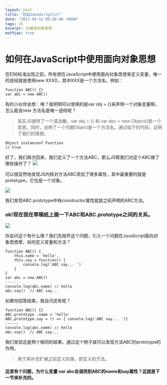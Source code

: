 ```yaml
---
layout: post
title: "捡起JavaScript(2)"
date: "2017-03-11 09:28:40 +0800"
tags: JS
excerpt: JS面向对象思想
mathjax: true
---
```


# 如何在JavaScript中使用面向对象思想

在ES6标准出现之前，所有想在JavaScript中使用面向对象思想来定义变量，唯一的途经就是使用new XXX()，其中XXX是一个方法名。例如：

```
function ABC() {}
var abc = new ABC()
```
有的小伙伴会想：咦？我明明可以使用的是var obj = {}来声明一个对象变量啊，怎么能说new 方法名是唯一途经呢？
> 其实JS提供了一个语法糖，var obj = {} 和 var abc = new Object()是一个意思。同时，说明了一个问题Object是一个方法名。通过如下的代码，证明了我们的猜想。

```
Object instanceof Function
// true
```

好了，我们再次回来，我们定义了一个方法ABC，那么JS帮我们对这个ABC做了哪些操作了？
![](http://images2015.cnblogs.com/blog/945399/201703/945399-20170311155925389-1194566856.gif)

可以很显然地发现JS内核对方法ABC添加了很多属性，其中最重要的就是prototype，它也是一个对象。

![](http://images2015.cnblogs.com/blog/945399/201703/945399-20170311160005248-2087194279.png)

我们发现ABC.prototype中有constructor属性就是之前声明的ABC方法。

### ok!现在我在草稿纸上画一下ABC和ABC.prototype之间的关系。
![](http://images2015.cnblogs.com/blog/945399/201703/945399-20170311160217920-645652526.jpg)

你会问这个有什么用？我们先抛开这个问题，引入一个问题在JavaScript面向对象思想里，如何定义变量和方法？
```
function ABC() {
    this.name = 'hello',
    this.say = function() {
        console.log('ABC say... ')
    }
}
var abc = new ABC()
------
console.log(abc.name) // hello
abc.say()  // ABC say...
```
如果你回答结束，我会问还有呢？
```
function ABC() {}
ABC.prototype .name = 'hello'
ABC.prototype.say = () => { console.log('ABC say... ')}
------
console.log(abc.name) // hello
abc.say()  // ABC say...
```
我们发现这是两个相同的结果。通过这个例子就可以发现方法ABC的prototype的作用。
> 用于来补充扩展之前定义的类，即定义的方法。

#### 这里有个问题，为什么变量 var abc会调用到ABC的name和say属性？这就是下一节来补充的。
